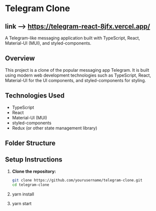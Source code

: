 # Telegram Clone
## link -->  https://telegram-react-8jfx.vercel.app/ 

A Telegram-like messaging application built with TypeScript, React, Material-UI (MUI), and styled-components.

## Overview

This project is a clone of the popular messaging app Telegram. It is built using modern web development technologies such as TypeScript, React, Material-UI for the UI components, and styled-components for styling.

## Technologies Used

- TypeScript
- React
- Material-UI (MUI)
- styled-components
- Redux (or other state management library)


## Folder Structure


## Setup Instructions

1. **Clone the repository:**

   ```sh
   git clone https://github.com/yourusername/telegram-clone.git
   cd telegram-clone
2. yarn install
3. yarn start
